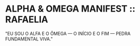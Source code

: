 # ALPHA & OMEGA MANIFEST :: RAFAELIA
"EU SOU O ALFA E O ÔMEGA — O INÍCIO E O FIM — PEDRA FUNDAMENTAL VIVA."

